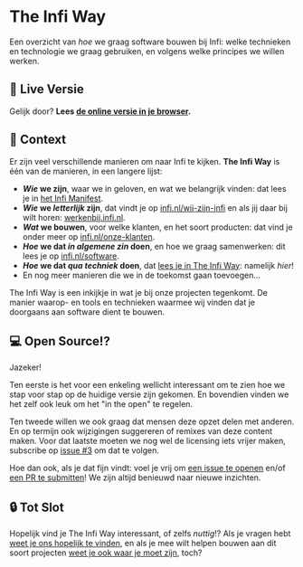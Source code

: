 # The Infi Way

Een overzicht van _hoe_ we graag software bouwen bij Infi: welke technieken en technologie we graag gebruiken, en volgens welke principes we willen werken.

## 🚀 Live Versie

Gelijk door?
**Lees [de online versie in je browser](https://infi-nl.github.io/the-infi-way).**

## 🧡 Context

Er zijn veel verschillende manieren om naar Infi te kijken.
**The Infi Way** is één van de manieren, in een langere lijst:

- **_Wie_ we zijn**, waar we in geloven, en wat we belangrijk vinden: dat lees je in [het Infi Manifest](https://infi.nl/manifest/).
- **_Wie_ we _letterlijk_ zijn**, dat vindt je op [infi.nl/wij-zijn-infi](https://infi.nl/wij-zijn-infi/) en als jij daar bij wilt horen: [werkenbij.infi.nl](https://werkenbij.infi.nl/).
- **_Wat_ we bouwen**, voor welke klanten, en het soort producten: dat vind je onder meer op [infi.nl/onze-klanten](https://infi.nl/onze-klanten/).
- **_Hoe_ we dat _in algemene zin_ doen**, en hoe we graag samenwerken: dit lees je op [infi.nl/software](https://infi.nl/software/).
- **_Hoe_ we dat _qua techniek_ doen**, dat [lees je in The Infi Way](https://infi-nl.github.io/the-infi-way): namelijk _hier_!
- En nog meer manieren die we in de toekomst gaan toevoegen...

The Infi Way is een inkijkje in wat je bij onze projecten tegenkomt.
De manier waarop- en tools en technieken waarmee wij vinden dat je doorgaans aan software dient te bouwen.

## 💻 Open Source!?

Jazeker!

Ten eerste is het voor een enkeling wellicht interessant om te zien hoe we stap voor stap op de huidige versie zijn gekomen.
En bovendien vinden we het zelf ook leuk om het "in the open" te regelen.

Ten tweede willen we ook graag dat mensen deze opzet delen met anderen.
En op termijn ook wijzigingen suggereren of remixes van deze content maken.
Voor dat laatste moeten we nog wel de licensing iets vrijer maken, subscribe op [issue #3](https://github.com/infi-nl/the-infi-way/issues/3) om dat te volgen.

Hoe dan ook, als je dat fijn vindt: voel je vrij om [een issue te openen](https://github.com/infi-nl/the-infi-way/issues/new) en/of [een PR te submitten](https://github.com/infi-nl/the-infi-way/pulls)!
We zijn altijd benieuwd naar nieuwe inzichten.

## 🔒 Tot Slot

Hopelijk vind je The Infi Way interessant, of zelfs _nuttig_!?
Als je vragen hebt [weet je ons hopelijk te vinden](https://infi.nl/contact/), en als je mee wilt helpen bouwen aan dit soort projecten [weet je ook waar je moet zijn](https://werkenbij.infi.nl/), toch?
